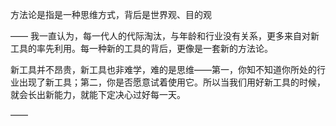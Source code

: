 方法论是指是一种思维方式，背后是世界观、目的观

——
我一直认为，每一代人的代际淘汰，与年龄和行业没有关系，更多来自对新工具的率先利用。每一种新的工具的背后，更像是一套新的方法论。

新工具并不昂贵，新工具也非难学，难的是思维——第一，你知不知道你所处的行业出现了新工具；第二，你是否愿意试着使用它。所以当我们用好新工具的时候，就会长出新能力，就能下定决心过好每一天。

——

